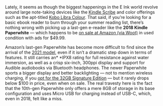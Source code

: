 Lately, it seems as though the biggest happenings in the E Ink world revolve around large note-taking devices like the [Kindle Scribe](/23484927/amazon-kindle-scribe-e-reader-notetaking-pen-review) and color offerings such as the apt-titled [Kobo Libra Colour](/2024/4/10/24124411/kobo-libra-colour-clara-colour-e-reader-kindle-e-ink). That said, if you’re looking for a basic ebook reader to burn through your summer reading list, there’s nothing wrong with picking up a last-gen e-reader like the **2018 Kindle Paperwhite** — which happens to be [on sale at Amazon (via Woot)](https://www.amazon.com/Kindle-Paperwhite-Generation-Waterproof-Ad-Supported/dp/B09V8F3P91/?tag=theverge02-20) in used condition with ads for $49.99.

Amazon’s last-gen Paperwhite has become more difficult to find since the arrival of the [2021 model](/22745670/amazon-kindle-paperwhite-2021-review-usb-c-signature-edition-display-e-reader-books), even if it isn’t a dramatic step down in terms of features. It still carries an* *IPX8 rating for full resistance against water immersion, as well as a crisp six-inch, 300ppi display and support for Audible audiobooks via Bluetooth headphones. The newer Paperwhite sports a bigger display and better backlighting — not to mention wireless charging, if you [opt for the 32GB Signature Edition](https://www.amazon.com/kindle-paperwhite-Signature-Edition/dp/B08B495319/?tag=theverge02-20) — but it rarely drops below $100 in price, even when on sale. The real travesty here is the fact that the 10th-gen Paperwhite only offers a mere 8GB of storage in its base configuration and uses Micro USB for charging instead of USB-C, which, even in 2018, felt like a miss.
